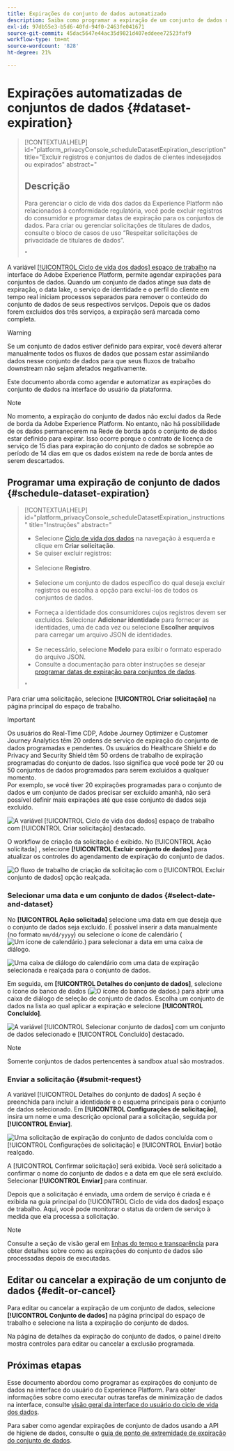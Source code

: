 ```yaml
---
title: Expirações do conjunto de dados automatizado
description: Saiba como programar a expiração de um conjunto de dados na interface do usuário do Adobe Experience Platform.
exl-id: 97db55e3-b5d6-40fd-94f0-2463fe041671
source-git-commit: 45dac5647e44ac35d9821d407eddeee72523faf9
workflow-type: tm+mt
source-wordcount: '828'
ht-degree: 21%

---
```


# Expirações automatizadas de conjuntos de dados {#dataset-expiration}

>[!CONTEXTUALHELP]
>id="platform_privacyConsole_scheduleDatasetExpiration_description"
>title="Excluir registros e conjuntos de dados de clientes indesejados ou expirados"
>abstract="<h2>Descrição</h2><p>Para gerenciar o ciclo de vida dos dados da Experience Platform não relacionados à conformidade regulatória, você pode excluir registros do consumidor e programar datas de expiração para os conjuntos de dados. Para criar ou gerenciar solicitações de titulares de dados, consulte o bloco de casos de uso “Respeitar solicitações de privacidade de titulares de dados”.</p>"

A variável [[!UICONTROL Ciclo de vida dos dados] espaço de trabalho](./overview.md) na interface do Adobe Experience Platform, permite agendar expirações para conjuntos de dados. Quando um conjunto de dados atinge sua data de expiração, o data lake, o serviço de identidade e o perfil do cliente em tempo real iniciam processos separados para remover o conteúdo do conjunto de dados de seus respectivos serviços. Depois que os dados forem excluídos dos três serviços, a expiração será marcada como completa.

>[!WARNING]
>
>Se um conjunto de dados estiver definido para expirar, você deverá alterar manualmente todos os fluxos de dados que possam estar assimilando dados nesse conjunto de dados para que seus fluxos de trabalho downstream não sejam afetados negativamente.

Este documento aborda como agendar e automatizar as expirações do conjunto de dados na interface do usuário da plataforma.

>[!NOTE]
>
>No momento, a expiração do conjunto de dados não exclui dados da Rede de borda da Adobe Experience Platform. No entanto, não há possibilidade de os dados permanecerem na Rede de borda após o conjunto de dados estar definido para expirar. Isso ocorre porque o contrato de licença de serviço de 15 dias para expiração do conjunto de dados se sobrepõe ao período de 14 dias em que os dados existem na rede de borda antes de serem descartados.

## Programar uma expiração de conjunto de dados {#schedule-dataset-expiration}

>[!CONTEXTUALHELP]
>id="platform_privacyConsole_scheduleDatasetExpiration_instructions"
>title="Instruções"
>abstract="<ul><li>Selecione <a href="https://experienceleague.adobe.com/docs/experience-platform/hygiene/ui/overview.html?lang=pt-BR">Ciclo de vida dos dados</a> na navegação à esquerda e clique em <b>Criar solicitação</b>.</li><li>Se quiser excluir registros:</li>   <li>Selecione <b>Registro</b>.</li>   <li>Selecione um conjunto de dados específico do qual deseja excluir registros ou escolha a opção para excluí-los de todos os conjuntos de dados.</li>   <li>Forneça a identidade dos consumidores cujos registros devem ser excluídos. Selecionar <b>Adicionar identidade</b> para fornecer as identidades, uma de cada vez ou selecione <b>Escolher arquivos</b> para carregar um arquivo JSON de identidades.</li>   <li>Se necessário, selecione <b>Modelo</b> para exibir o formato esperado do arquivo JSON.</li><li>Consulte a documentação para obter instruções se desejar <a href="https://experienceleague.adobe.com/docs/experience-platform/hygiene/ui/dataset-expiration.html#schedule-dataset-expiration">programar datas de expiração para conjuntos de dados</a>.</li></ul>"

Para criar uma solicitação, selecione **[!UICONTROL Criar solicitação]** na página principal do espaço de trabalho.

>[!IMPORTANT]
>
Os usuários do Real-Time CDP, Adobe Journey Optimizer e Customer Journey Analytics têm 20 ordens de serviço de expiração do conjunto de dados programadas e pendentes. Os usuários do Healthcare Shield e do Privacy and Security Shield têm 50 ordens de trabalho de expiração programadas do conjunto de dados. Isso significa que você pode ter 20 ou 50 conjuntos de dados programados para serem excluídos a qualquer momento.<br>Por exemplo, se você tiver 20 expirações programadas para o conjunto de dados e um conjunto de dados precisar ser excluído amanhã, não será possível definir mais expirações até que esse conjunto de dados seja excluído.

![A variável [!UICONTROL Ciclo de vida dos dados] espaço de trabalho com [!UICONTROL Criar solicitação] destacado.](../images/ui/ttl/create-request-button.png)

O workflow de criação da solicitação é exibido. No [!UICONTROL Ação solicitada] , selecione **[!UICONTROL Excluir conjunto de dados]** para atualizar os controles do agendamento de expiração do conjunto de dados.

![O fluxo de trabalho de criação da solicitação com o [!UICONTROL Excluir conjunto de dados] opção realçada.](../images/ui/ttl/dataset-selected.png)

### Selecionar uma data e um conjunto de dados {#select-date-and-dataset}

No **[!UICONTROL Ação solicitada]** selecione uma data em que deseja que o conjunto de dados seja excluído. É possível inserir a data manualmente (no formato `mm/dd/yyyy`) ou selecione o ícone de calendário (![Um ícone de calendário.](../images/ui/ttl/calendar-icon.png)) para selecionar a data em uma caixa de diálogo.

![Uma caixa de diálogo do calendário com uma data de expiração selecionada e realçada para o conjunto de dados.](../images/ui/ttl/select-date.png)

Em seguida, em **[!UICONTROL Detalhes do conjunto de dados]**, selecione o ícone do banco de dados (![O ícone do banco de dados.](../images/ui/ttl/database-icon.png)) para abrir uma caixa de diálogo de seleção de conjunto de dados. Escolha um conjunto de dados na lista ao qual aplicar a expiração e selecione **[!UICONTROL Concluído]**.

![A variável [!UICONTROL Selecionar conjunto de dados] com um conjunto de dados selecionado e [!UICONTROL Concluído] destacado.](../images/ui/ttl/select-dataset.png)

>[!NOTE]
>
Somente conjuntos de dados pertencentes à sandbox atual são mostrados.

### Enviar a solicitação {#submit-request}

A variável [!UICONTROL Detalhes do conjunto de dados] A seção é preenchida para incluir a identidade e o esquema principais para o conjunto de dados selecionado. Em **[!UICONTROL Configurações de solicitação]**, insira um nome e uma descrição opcional para a solicitação, seguida por **[!UICONTROL Enviar]**.

![Uma solicitação de expiração do conjunto de dados concluída com o [!UICONTROL Configurações de solicitação] e [!UICONTROL Enviar] botão realçado.](../images/ui/ttl/submit.png)

A [!UICONTROL Confirmar solicitação] será exibida. Você será solicitado a confirmar o nome do conjunto de dados e a data em que ele será excluído. Selecionar **[!UICONTROL Enviar]** para continuar.

Depois que a solicitação é enviada, uma ordem de serviço é criada e é exibida na guia principal do [!UICONTROL Ciclo de vida dos dados] espaço de trabalho. Aqui, você pode monitorar o status da ordem de serviço à medida que ela processa a solicitação.

>[!NOTE]
>
Consulte a seção de visão geral em [linhas do tempo e transparência](../home.md#dataset-expiration-transparency) para obter detalhes sobre como as expirações do conjunto de dados são processadas depois de executadas.

## Editar ou cancelar a expiração de um conjunto de dados {#edit-or-cancel}

Para editar ou cancelar a expiração de um conjunto de dados, selecione **[!UICONTROL Conjunto de dados]** na página principal do espaço de trabalho e selecione na lista a expiração do conjunto de dados.

Na página de detalhes da expiração do conjunto de dados, o painel direito mostra controles para editar ou cancelar a exclusão programada.

## Próximas etapas

Esse documento abordou como programar as expirações do conjunto de dados na interface do usuário do Experience Platform. Para obter informações sobre como executar outras tarefas de minimização de dados na interface, consulte [visão geral da interface do usuário do ciclo de vida dos dados](./overview.md).

Para saber como agendar expirações de conjunto de dados usando a API de higiene de dados, consulte o [guia de ponto de extremidade de expiração do conjunto de dados](../api/dataset-expiration.md).
